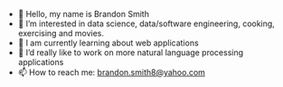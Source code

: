 - 👋 Hello, my name is Brandon Smith
- 👀 I’m interested in data science, data/software engineering, cooking, exercising and movies.
- 🌱 I am currently learning about web applications
- 💞️ I’d really like to work on more natural language processing applications
- 📫 How to reach me: brandon.smith8@yahoo.com

<!---
BrandonSmith710/BrandonSmith710 is a ✨ special ✨ repository because its `README.md` (this file) appears on your GitHub profile.
You can click the Preview link to take a look at your changes.
--->
